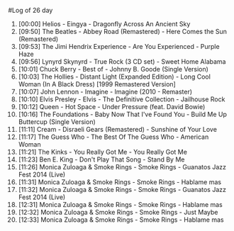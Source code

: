 #Log of 26 day

1. [00:00] Helios - Eingya - Dragonfly Across An Ancient Sky
1. [09:50] The Beatles - Abbey Road (Remastered) - Here Comes the Sun (Remastered)
1. [09:53] The Jimi Hendrix Experience - Are You Experienced - Purple Haze
1. [09:56] Lynyrd Skynyrd - True Rock (3 CD set) - Sweet Home Alabama
1. [10:01] Chuck Berry - Best of - Johnny B. Goode (Single Version)
1. [10:03] The Hollies - Distant Light (Expanded Edition) - Long Cool Woman (In A Black Dress) [1999 Remastered Version]
1. [10:07] John Lennon - Imagine - Imagine (2010 - Remaster)
1. [10:10] Elvis Presley - Elvis - The Definitive Collection - Jailhouse Rock
1. [10:12] Queen - Hot Space - Under Pressure (feat. David Bowie)
1. [10:16] The Foundations - Baby Now That I've Found You - Build Me Up Buttercup (Single Version)
1. [11:11] Cream - Disraeli Gears (Remastered) - Sunshine of Your Love
1. [11:17] The Guess Who - The Best Of The Guess Who - American Woman
1. [11:21] The Kinks - You Really Got Me - You Really Got Me
1. [11:23] Ben E. King - Don't Play That Song - Stand By Me
1. [11:26] Monica Zuloaga & Smoke Rings - Smoke Rings - Guanatos Jazz Fest 2014 (Live)
1. [11:31] Monica Zuloaga & Smoke Rings - Smoke Rings - Hablame mas
1. [11:32] Monica Zuloaga & Smoke Rings - Smoke Rings - Guanatos Jazz Fest 2014 (Live)
1. [12:31] Monica Zuloaga & Smoke Rings - Smoke Rings - Hablame mas
1. [12:32] Monica Zuloaga & Smoke Rings - Smoke Rings - Just Maybe
1. [12:33] Monica Zuloaga & Smoke Rings - Smoke Rings - Hablame mas
